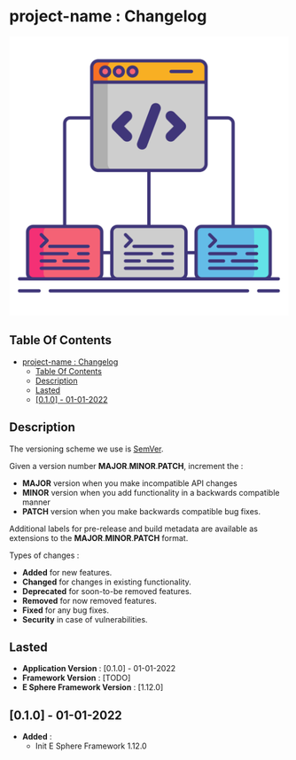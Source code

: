 # project-name : Changelog

![Icon](./icon.png)

## Table Of Contents

- [project-name : Changelog](#project-name--changelog)
  - [Table Of Contents](#table-of-contents)
  - [Description](#description)
  - [Lasted](#lasted)
  - [[0.1.0] - 01-01-2022](#010---01-01-2022)

## Description

The versioning scheme we use is [SemVer](http://semver.org/).

Given a version number **MAJOR**.**MINOR**.**PATCH**, increment the :

- **MAJOR** version when you make incompatible API changes
- **MINOR** version when you add functionality in a backwards compatible manner
- **PATCH** version when you make backwards compatible bug fixes.

Additional labels for pre-release and build metadata are available as extensions to the **MAJOR**.**MINOR**.**PATCH** format.

Types of changes :

- **Added** for new features.
- **Changed** for changes in existing functionality.
- **Deprecated** for soon-to-be removed features.
- **Removed** for now removed features.
- **Fixed** for any bug fixes.
- **Security** in case of vulnerabilities.

## Lasted

- **Application Version** : [0.1.0] - 01-01-2022
- **Framework Version** : [TODO]
- **E Sphere Framework Version** : [1.12.0]

## [0.1.0] - 01-01-2022

- **Added** :
  - Init E Sphere Framework 1.12.0
